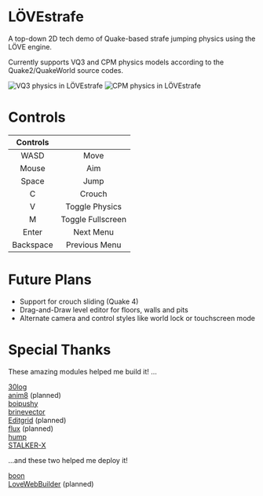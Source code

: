 # LÖVEstrafe

A top-down 2D tech demo of Quake-based strafe jumping physics using the LÖVE engine.

Currently supports VQ3 and CPM physics models according to the Quake2/QuakeWorld source codes.

![VQ3 physics in LÖVEstrafe](meta/LÖVEstrafe_200420_1.png)
![CPM physics in LÖVEstrafe](meta/LÖVEstrafe_200420_2.png)


# Controls

| Controls ||
| :---: | :---: |
| WASD | Move |
| Mouse | Aim |
| Space | Jump |
| C | Crouch |
| V | Toggle Physics |
| M | Toggle Fullscreen |
| Enter | Next Menu |
| Backspace | Previous Menu |


# Future Plans

- Support for crouch sliding (Quake 4)
- Drag-and-Draw level editor for floors, walls and pits
- Alternate camera and control styles like world lock or touchscreen mode


# Special Thanks

These amazing modules helped me build it! ...

[30log](https://github.com/Yonaba/30log)  
[anim8](https://github.com/kikito/anim8) (planned)  
[boipushy](https://github.com/adnzzzzZ/boipushy)  
[brinevector](https://github.com/novemberisms/brinevector)  
[Editgrid](https://github.com/bakpakin/Editgrid) (planned)  
[flux](https://github.com/rxi/flux) (planned)  
[hump](https://github.com/vrld/hump)  
[STALKER-X](https://github.com/adnzzzzZ/STALKER-X)  


...and these two helped me deploy it!

[boon](https://github.com/camchenry/boon)  
[LoveWebBuilder](https://github.com/schellingb/LoveWebBuilder) (planned)
